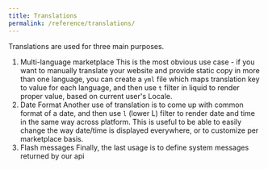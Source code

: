 ```yaml
---
title: Translations
permalink: /reference/translations/
---
```

Translations are used for three main purposes.

1. Multi-language marketplace
This is the most obvious use case - if you want to manually translate your website and provide static copy in more than one language, you can create a `yml` file which maps translation key to value for each language, and then use `t` filter in liquid to render proper value, based on current user's Locale.
2. Date Format
Another use of translation is to come up with common format of a date, and then use `l` (lower L) filter to render date and time in the same way across platform. This is useful to be able to easily change the way date/time is displayed everywhere, or to customize per marketplace basis.
3. Flash messages
Finally, the last usage is to define system messages returned by our api
